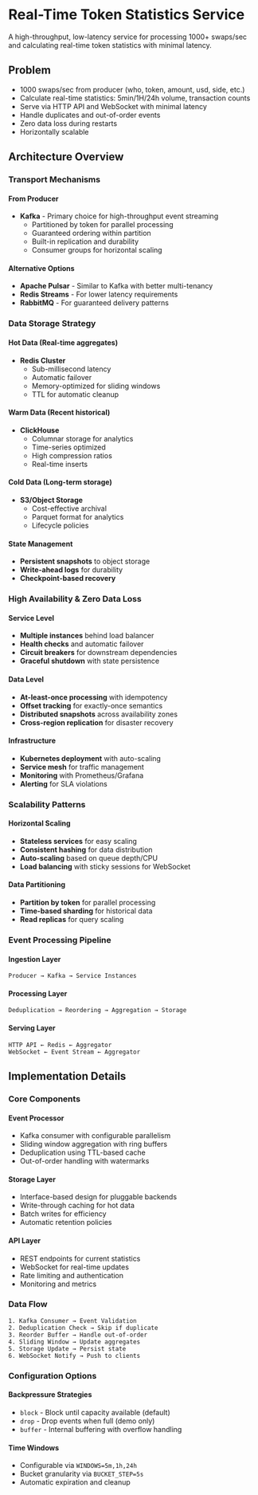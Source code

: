 # Real-Time Token Statistics Service

A high-throughput, low-latency service for processing 1000+ swaps/sec and calculating real-time token statistics with minimal latency.

## Problem

- 1000 swaps/sec from producer (who, token, amount, usd, side, etc.)
- Calculate real-time statistics: 5min/1H/24h volume, transaction counts
- Serve via HTTP API and WebSocket with minimal latency
- Handle duplicates and out-of-order events
- Zero data loss during restarts
- Horizontally scalable

## Architecture Overview

### Transport Mechanisms

#### From Producer
- **Kafka** - Primary choice for high-throughput event streaming
  - Partitioned by token for parallel processing
  - Guaranteed ordering within partition
  - Built-in replication and durability
  - Consumer groups for horizontal scaling

#### Alternative Options
- **Apache Pulsar** - Similar to Kafka with better multi-tenancy
- **Redis Streams** - For lower latency requirements
- **RabbitMQ** - For guaranteed delivery patterns

### Data Storage Strategy

#### Hot Data (Real-time aggregates)
- **Redis Cluster** 
  - Sub-millisecond latency
  - Automatic failover
  - Memory-optimized for sliding windows
  - TTL for automatic cleanup

#### Warm Data (Recent historical)
- **ClickHouse**
  - Columnar storage for analytics
  - Time-series optimized
  - High compression ratios
  - Real-time inserts

#### Cold Data (Long-term storage)
- **S3/Object Storage**
  - Cost-effective archival
  - Parquet format for analytics
  - Lifecycle policies

#### State Management
- **Persistent snapshots** to object storage
- **Write-ahead logs** for durability
- **Checkpoint-based recovery**

### High Availability & Zero Data Loss

#### Service Level
- **Multiple instances** behind load balancer
- **Health checks** and automatic failover
- **Circuit breakers** for downstream dependencies
- **Graceful shutdown** with state persistence

#### Data Level
- **At-least-once processing** with idempotency
- **Offset tracking** for exactly-once semantics
- **Distributed snapshots** across availability zones
- **Cross-region replication** for disaster recovery

#### Infrastructure
- **Kubernetes deployment** with auto-scaling
- **Service mesh** for traffic management
- **Monitoring** with Prometheus/Grafana
- **Alerting** for SLA violations

### Scalability Patterns

#### Horizontal Scaling
- **Stateless services** for easy scaling
- **Consistent hashing** for data distribution
- **Auto-scaling** based on queue depth/CPU
- **Load balancing** with sticky sessions for WebSocket

#### Data Partitioning
- **Partition by token** for parallel processing
- **Time-based sharding** for historical data
- **Read replicas** for query scaling

### Event Processing Pipeline

#### Ingestion Layer
```
Producer → Kafka → Service Instances
```

#### Processing Layer
```
Deduplication → Reordering → Aggregation → Storage
```

#### Serving Layer
```
HTTP API ← Redis ← Aggregator
WebSocket ← Event Stream ← Aggregator
```

## Implementation Details

### Core Components

#### Event Processor
- Kafka consumer with configurable parallelism
- Sliding window aggregation with ring buffers
- Deduplication using TTL-based cache
- Out-of-order handling with watermarks

#### Storage Layer
- Interface-based design for pluggable backends
- Write-through caching for hot data
- Batch writes for efficiency
- Automatic retention policies

#### API Layer
- REST endpoints for current statistics
- WebSocket for real-time updates
- Rate limiting and authentication
- Monitoring and metrics

### Data Flow

```
1. Kafka Consumer → Event Validation
2. Deduplication Check → Skip if duplicate
3. Reorder Buffer → Handle out-of-order
4. Sliding Window → Update aggregates
5. Storage Update → Persist state
6. WebSocket Notify → Push to clients
```


### Configuration Options

#### Backpressure Strategies
- `block` - Block until capacity available (default)
- `drop` - Drop events when full (demo only)
- `buffer` - Internal buffering with overflow handling

#### Time Windows
- Configurable via `WINDOWS=5m,1h,24h`
- Bucket granularity via `BUCKET_STEP=5s`
- Automatic expiration and cleanup
